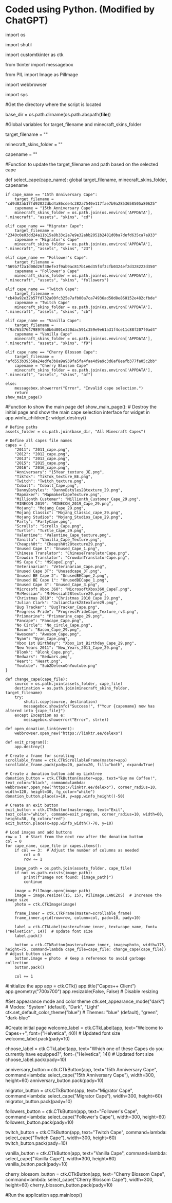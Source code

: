 # Coded using Python. (Modified by ChatGPT)

import os

import shutil

import customtkinter as ctk

from tkinter import messagebox

from PIL import Image as PilImage

import webbrowser

import sys

#Get the directory where the script is located

base_dir = os.path.dirname(os.path.abspath(__file__))

#Global variables for target_filename and minecraft_skins_folder

target_filename = ""

minecraft_skins_folder = ""

capename = ""

#Function to update the target_filename and path based on the selected cape

def select_cape(cape_name):
    global target_filename, minecraft_skins_folder, capename

    if cape_name == "15th Anniversary Cape":
        target_filename = "cd9d82ab17fd92022dbd4a86cde4c382a7540e117fae7b9a2853658505a80625"
        capename = "15th Anniversary Cape"
        minecraft_skins_folder = os.path.join(os.environ['APPDATA'], ".minecraft", "assets", "skins", "cd")

    elif cape_name == "Migrator Cape":
        target_filename = "2340c0e03dd24a11b15a8b33c2a7e9e32abb2051b2481d0ba7defd635ca7a933"
        capename = "Migrator's Cape"
        minecraft_skins_folder = os.path.join(os.environ['APPDATA'], ".minecraft", "assets", "skins", "23")

    elif cape_name == "Follower's Cape":
        target_filename = "569b7f2a1d00d26f30efe3f9ab9ac817b1e6d35f4f3cfb0324ef2d328223d350"
        capename = "Follower's Cape"
        minecraft_skins_folder = os.path.join(os.environ['APPDATA'], ".minecraft", "assets", "skins", "followers")

    elif cape_name == "Twitch Cape":
        target_filename = "cb40a92e32b57fd732a00fc325e7afb00a7ca74936ad50d8e860152e482cfbde"
        capename = "Twitch Cape"
        minecraft_skins_folder = os.path.join(os.environ['APPDATA'], ".minecraft", "assets", "skins", "cb")

    elif cape_name == "Vanilla Cape":
        target_filename = "f9a76537647989f9a0b6d001e320dac591c359e9e61a31f4ce11c88f207f0ad4"
        capename = "Vanilla Cape"
        minecraft_skins_folder = os.path.join(os.environ['APPDATA'], ".minecraft", "assets", "skins", "f9")

    elif cape_name == "Cherry Blossom Cape":
        target_filename = "afd553b39358a24edfe3b8a9a939fa5fa4faa4d9a9c3d6af8eafb377fa05c2bb"
        capename = "Cherry Blossom Cape"
        minecraft_skins_folder = os.path.join(os.environ['APPDATA'], ".minecraft", "assets", "skins", "af")
        
    else:
        messagebox.showerror("Error", "Invalid cape selection.")
        return
    show_main_page()

#Function to show the main page
def show_main_page():
    # Destroy the initial page and show the main cape selection interface
    for widget in app.winfo_children():
        widget.destroy()

    # Define paths
    assets_folder = os.path.join(base_dir, "All Minecraft Capes")

    # Define all capes file names
    capes = {
        "2011": "2011_cape.png",
        "2012": "2012_cape.png",
        "2013": "2013_cape.png",
        "2015": "2015_cape.png",
        "2016": "2016_cape.png",
        "Anniversary": "15Year_texture_JE.png",
        "TikTok": "TikTok_texture_BE.png",
        "Twitch": "Twitch_texture.png",
        "Cobalt": "Cobalt_Cape.png",
        "DannyBstyles": "DannyBstyles28texture_29.png",
        "Mapmaker": "MapmakerCapeTexture.png",
        "Millionth Customer": "Millionth_Customer_Cape_29.png",
        "MINECON 2019": "MINECON_2019_Cape_29.png",
        "Mojang": "Mojang_Cape_29.png",
        "Mojang Classic": "Mojang_Classic_cape_29.png",
        "Mojang Studios": "Mojang_Studios_Cape_29.png",
        "Party": "PartyCape.png",
        "Scrolls": "Scrolls_Cape.png",
        "Turtle": "Turtle_Cape_29.png",
        "Valentine": "Valentine_Cape_texture.png",
        "Vanilla": "Vanilla_Cape_Texture.png",
        "Cheapsh0t": "Cheapsh0t28texture29.png",
        "Unused Cape 1": "Unused_Cape_1.png",
        "Chinese Translator": "ChineseTranslatorCape.png",
        "Crowdin Translator": "CrowdinTranslatorCape.png",
        "MS Cape C": "MSCapeC.png",
        "Veterinarian": "Veterinarian_Cape.png",
        "Unused Cape 3T": "Unusedcape_3T.png",
        "Unused BE Cape 2": "UnusedBECape_2.png",
        "Unused BE Cape 1": "UnusedBECape_1.png",
        "Unused Cape 3": "Unused_Cape_3.png",
        "Microsoft Xbox 360": "MicrosoftXbox360_CapeT.png",
        "MrMessian": "MrMessiah28texture29.png",
        "Christmas 2010": "Christmas_2010_Cape_29.png",
        "Julian Clark": "JulianClark28texture29.png",
        "Bug Tracker": "BugTracker_Cape.png",
        "Progress Pride": "ProgressPrideCape_Texture_rv3.png",
        "Prismarine": "Prismarine_cape_29.png",
        "Pancape": "Pancape_Cape.png",
        "No Circle": "No_circle_Cape.png",
        "Bacon": "Bacon_Cape_29.png",
        "Awesome": "Awesom_Cape.png",
        "Nyan": "Nyan_Cape.png",
        "Xbox 1st Birthday": "Xbox_1st_Birthday_Cape_29.png",
        "New Years 2011": "New_Years_2011_Cape_29.png",
        "Blonk": "Blonk_Cape.png",
        "Bedwars": "Bedwars.png",
        "Heart": "Heart.png",
        "Youtube": "Sub2DelexoOnYoutube.png"
    }

    def change_cape(cape_file):
        source = os.path.join(assets_folder, cape_file)
        destination = os.path.join(minecraft_skins_folder, target_filename)
        try:
            shutil.copy(source, destination)
            messagebox.showinfo("Success!", f"Your {capename} now has altered into {cape_file}")
        except Exception as e:
            messagebox.showerror("Error", str(e))

    def open_donation_link(event):
        webbrowser.open_new("https://linktr.ee/delexo")

    def exit_program():
        app.destroy()

    # Create a frame for scrolling
    scrollable_frame = ctk.CTkScrollableFrame(master=app)
    scrollable_frame.pack(pady=20, padx=20, fill="both", expand=True)

    # Create a donation button add my Linktree
    donation_button = ctk.CTkButton(master=app, text="Buy me Coffee!", text_color="black", command=lambda: webbrowser.open_new("https://linktr.ee/delexo"), corner_radius=10, width=120, height=30, fg_color="white")
    donation_button.place(x=10, y=app.winfo_height()-50)

    # Create an exit button
    exit_button = ctk.CTkButton(master=app, text="Exit", text_color="white", command=exit_program, corner_radius=10, width=60, height=30, fg_color="red")
    exit_button.place(x=app.winfo_width()-70, y=10)

    # Load images and add buttons
    row = 1  # Start from the next row after the donation button
    col = 0
    for cape_name, cape_file in capes.items():
        if col == 3:  # Adjust the number of columns as needed
            col = 0
            row += 1

        image_path = os.path.join(assets_folder, cape_file)
        if not os.path.exists(image_path):
            print(f"Image not found: {image_path}")
            continue

        image = PilImage.open(image_path)
        image = image.resize((15, 15), PilImage.LANCZOS)  # Increase the image size
        photo = ctk.CTkImage(image)

        frame_inner = ctk.CTkFrame(master=scrollable_frame)
        frame_inner.grid(row=row, column=col, padx=10, pady=10)

        label = ctk.CTkLabel(master=frame_inner, text=cape_name, font=("Helvetica", 14))  # Update font size
        label.pack()

        button = ctk.CTkButton(master=frame_inner, image=photo, width=175, height=75, command=lambda cape_file=cape_file: change_cape(cape_file))  # Adjust button size
        button.image = photo  # Keep a reference to avoid garbage collection
        button.pack()

        col += 1

#Initialize the app
app = ctk.CTk()
app.title("Capes++ Client")
app.geometry("700x700")
app.resizable(False, False)  # Disable resizing

#Set appearance mode and color theme
ctk.set_appearance_mode("dark")  # Modes: "System" (default), "Dark", "Light"
ctk.set_default_color_theme("blue")  # Themes: "blue" (default), "green", "dark-blue"

#Create initial page
welcome_label = ctk.CTkLabel(app, text="Welcome to Capes++", font=("Helvetica", 40))  # Updated font size
welcome_label.pack(pady=10)

choose_label = ctk.CTkLabel(app, text="Which one of these Capes do you currently have equipped?", font=("Helvetica", 14))  # Updated font size
choose_label.pack(pady=10)

anniversary_button = ctk.CTkButton(app, text="15th Anniversary Cape", command=lambda: select_cape("15th Anniversary Cape"), width=300, height=60)
anniversary_button.pack(pady=10)

migrator_button = ctk.CTkButton(app, text="Migrator Cape", command=lambda: select_cape("Migrator Cape"), width=300, height=60)
migrator_button.pack(pady=10)

followers_button = ctk.CTkButton(app, text="Follower's Cape", command=lambda: select_cape("Follower's Cape"), width=300, height=60)
followers_button.pack(pady=10)

twitch_button = ctk.CTkButton(app, text="Twitch Cape", command=lambda: select_cape("Twitch Cape"), width=300, height=60)
twitch_button.pack(pady=10)

vanilla_button = ctk.CTkButton(app, text="Vanilla Cape", command=lambda: select_cape("Vanilla Cape"), width=300, height=60)
vanilla_button.pack(pady=10)

cherry_blossom_button = ctk.CTkButton(app, text="Cherry Blossom Cape", command=lambda: select_cape("Cherry Blossom Cape"), width=300, height=60)
cherry_blossom_button.pack(pady=10)

#Run the application
app.mainloop()

